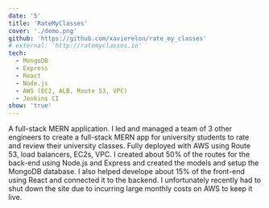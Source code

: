 ```yaml
---
date: '5'
title: 'RateMyClasses'
cover: './demo.png'
github: 'https://github.com/xavierelon/rate_my_classes'
# external: 'http://ratemyclasses.io'
tech:
  - MongoDB
  - Express
  - React
  - Node.js
  - AWS (EC2, ALB, Route 53, VPC)
  - Jenkins CI
show: 'true'
---
```


A full-stack MERN application. I led and managed a team of 3 other engineers to create a full-stack MERN app for university students to rate and review their university classes.
Fully deployed with AWS using Route 53, load balancers, EC2s, VPC. I created about 50% of the routes for the back-end using Node.js and Express and created the models and setup the MongoDB database. I also helped develope about 15% of the front-end using React and connected it to the backend. I unfortunately recently had to shut down the site due to incurring large monthly costs on AWS to keep it live.
